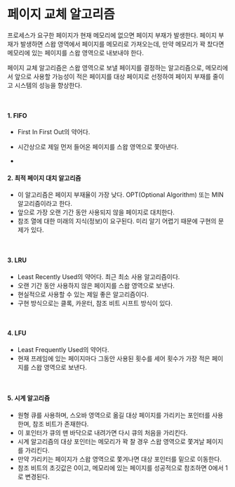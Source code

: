 # 페이지 교체 알고리즘

프로세스가 요구한 페이지가 현재 메모리에 없으면 페이지 부재가 발생한다.
페이지 부재가 발생하면 스왑 영역에서 페이지를 메모리로 가져오는데, 만약 메모리가 꽉 찼다면 메모리에 있는 페이지를 스왑 영역으로 내보내야 한다.
 
페이지 교체 알고리즘은 스왑 영역으로 보낼 페이지를 결정하는 알고리즘으로, 
메모리에서 앞으로 사용할 가능성이 적은 페이지를 대상 페이지로 선정하여 페이지 부재를 줄이고 시스템의 성능을 향상한다.

<br> 

#### 1. FIFO

* First In First Out의 약어다.
* 시간상으로 제일 먼저 들어온 페이지를 스왑 영역으로 쫓아낸다.

* <br>

#### 2. 최적 페이지 대치 알고리즘

* 이 알고리즘은 페이지 부재율이 가장 낮다. OPT(Optional Algorithm) 또는 MIN 알고리즘이라고 한다.
* 앞으로 가장 오랜 기간 동안 사용되지 않을 페이지로 대치한다. 
* 참조 열에 대한 미래의 지식(정보)이 요구된다. 미리 알기 어렵기 때문에 구현의 문제가 있다.

<br>

#### 3. LRU

* Least Recently Used의 약어다. 최근 최소 사용 알고리즘이다.
* 오랜 기간 동안 사용하지 않은 페이지를 스왑 영역으로 보낸다.
* 현실적으로 사용할 수 있는 제일 좋은 알고리즘이다.
* 구현 방식으로는 클록, 카운터, 참조 비트 시프트 방식이 있다.

<br>

#### 4. LFU

* Least Frequently Used의 약어다.
* 현재 프레임에 있는 페이지마다 그동안 사용된 횟수를 세어 횟수가 가장 적은 페이지를 스왑 영역으로 보낸다.

<br>

#### 5. 시계 알고리즘

* 원형 큐를 사용하며, 스오바 영역으로 옮길 대상 페이지를 가리키는 포인터를 사용한며, 참조 비트가 존재한다.
* 이 포인터가 큐의 맨 바닥으로 내려가면 다시 큐의 처음을 가리킨다.
* 시계 알고리즘의 대상 포인터는 메모리가 꽉 찰 경우 스왑 영역으로 쫓겨날 페이지를 가리킨다.
* 만약 가리키는 페이지가 스왑 영역으로 쫓겨나면 대상 포인터를 밑으로 이동한다.
* 참조 비트의 초깃값은 0이고, 메모리에 있는 페이지를 성공적으로 참조하면 0에서 1로 변경된다.